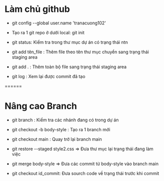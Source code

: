 # Làm chủ github

-   git config --global user.name 'tranacuong102'

-   Tạo ra 1 git repo ở dưới local: git init

-   git status: Kiểm tra trong thư mục dự án có trạng thái ntn

-   git add tên_file : Thêm file theo tên thư mục chuyển sang trạng thái staging area
-   git add . : Thêm toàn bộ file sang trạng thái staging area

-   git log : Xem lại được commit đã tạo

======

# Nâng cao Branch

-   git branch : Kiểm tra các nhánh đang có trong dự án
-   git checkout -b body-style : Tạo ra 1 branch mới
-   git checkout main : Quay trở lại branch main

-   git restore --staged style2.css => Đưa thư mục lại trạng thái đang làm việc

-   git merge body-style => Đưa các commit từ body-style vào branch main

-   git checkout id_commit: Đưa sourch code về trạng thái trước khi commit
